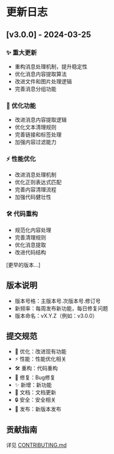 # 更新日志

## [v3.0.0] - 2024-03-25
### ✨ 重大更新
- 重构消息处理机制，提升稳定性
- 优化消息内容提取算法
- 改进文件和图片处理逻辑
- 完善消息分组功能

### 🔧 优化功能
- 改进消息内容提取逻辑
- 优化文本清理规则
- 完善链接和标签处理
- 加强内容过滤能力

### ⚡️ 性能优化
- 改进消息处理机制
- 优化正则表达式匹配
- 完善内容清理流程
- 加强代码健壮性

### 🛠️ 代码重构
- 规范化内容处理
- 完善清理规则
- 优化消息提取
- 改进代码结构

[更早的版本...]

## 版本说明
- 版本号格：主版本号.次版本号.修订号
- 新频率：每周发布新功能，每日修复问题
- 版本命名：vX.Y.Z（例如：v3.0.0）

## 提交规范
- 🔧 优化：改进现有功能
- ⚡️ 性能：性能优化相关
- 🛠️ 重构：代码重构
- 🐛 修复：Bug修复
- ✨ 新增：新功能
- 📝 文档：文档更新
- 🔒 安全：安全相关
- 🚀 发布：新版本发布

## 贡献指南
详见 [CONTRIBUTING.md](docs/CONTRIBUTING.md)
  